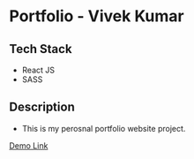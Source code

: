 # Portfolio - Vivek Kumar

## Tech Stack

-   React JS
-   SASS

## Description

-   This is my perosnal portfolio website project.

[Demo Link](https://my-portfolio-react-sable.vercel.app/)

